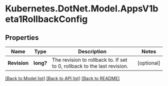 # Kubernetes.DotNet.Model.AppsV1beta1RollbackConfig
## Properties

Name | Type | Description | Notes
------------ | ------------- | ------------- | -------------
**Revision** | **long?** | The revision to rollback to. If set to 0, rollback to the last revision. | [optional] 

[[Back to Model list]](../README.md#documentation-for-models) [[Back to API list]](../README.md#documentation-for-api-endpoints) [[Back to README]](../README.md)

